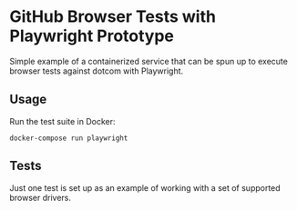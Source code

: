# GitHub Browser Tests with Playwright Prototype
Simple example of a containerized service that can be spun up to execute browser tests against dotcom with Playwright.

## Usage
Run the test suite in Docker:

```
docker-compose run playwright
```

## Tests
Just one test is set up as an example of working with a set of supported browser drivers. 
